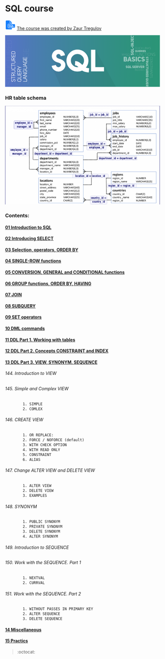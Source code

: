 #   SQL course

![Image SQL_logo](https://github.com/andervyd/SQL-course/blob/master/source/sql_logo.png) 
[The course was created by Zaur Tregulov](https://www.udemy.com/course/sql-oracle-certification/)

![Image wallpaper_SQL](https://github.com/andervyd/SQL-course/blob/master/source/wallpaper_SQL.png)

### HR table schema
![Image SQL_HR_schema](https://github.com/andervyd/SQL-course/blob/master/source/SQL_HR_schema.png)

### Contents:

#### [01 Introduction to SQL](https://github.com/andervyd/SQL-course/tree/master/SQL%20course/01%20Introduction%20to%20SQL)
#### [02 Introducing SELECT](https://github.com/andervyd/SQL-course/tree/master/SQL%20course/02%20Introducing%20SELECT)
#### [03 Selection, operators, ORDER BY](https://github.com/andervyd/SQL-course/tree/master/SQL%20course/03%20Selection%2C%20operators%2C%20ORDER%20BY)
#### [04 SINGLE-ROW functions](https://github.com/andervyd/SQL-course/tree/master/SQL%20course/04%20SINGLE-ROW%20functions)
#### [05 CONVERSION, GENERAL and CONDITIONAL functions](https://github.com/andervyd/SQL-course/tree/master/SQL%20course/05%20CONVERSION%2C%20GENERAL%20and%20CONDITIONAL%20functions)
#### [06 GROUP functions, ORDER BY, HAVING](https://github.com/andervyd/SQL-course/tree/master/SQL%20course/06%20GROUP%20functions%2C%20ORDER%20BY%2C%20HAVING)
#### [07 JOIN](https://github.com/andervyd/SQL-course/tree/master/SQL%20course/07%20JOIN)
#### [08 SUBQUERY](https://github.com/andervyd/SQL-course/tree/master/SQL%20course/08%20SUBQUERY)
#### [09 SET operators](https://github.com/andervyd/SQL-course/tree/master/SQL%20course/09%20SET%20operators)
#### [10 DML commands](https://github.com/andervyd/SQL-course/tree/master/SQL%20course/10%20DML%20commands)
#### [11 DDL Part 1. Working with tables](https://github.com/andervyd/SQL-course/tree/master/SQL%20course/11%20DDL%20Part%201.%20Working%20with%20tables)
#### [12 DDL Part 2. Concepts CONSTRAINT and INDEX](https://github.com/andervyd/SQL-course/tree/master/SQL%20course/12%20DDL%20Part%202.%20Concepts%20CONSTRAINT%20and%20INDEX)
#### [13 DDL Part 3. VIEW, SYNONYM, SEQUENCE](https://github.com/andervyd/SQL-course/tree/master/SQL%20course/13%20DDL%20Part%203.%20VIEW%2C%20SYNONYM%2C%20SEQUENCE)

###### 144. Introduction to VIEW
###### 145. Simple and Complex VIEW                   
            1. SIMPLE                       
            2. COMLEX                         
###### 146. CREATE VIEW                              
            1. OR REPLACE:                   
            2. FORCE / NOFORCE (default)      
            3. WITH CHECK OPTION              
            4. WITH READ ONLY                
            5. CONSTRAINT                    
            6. ALIAS                         
###### 147. Change ALTER VIEW and DELETE VIEW         
            1. ALTER VIEW                     
            2. DELETE VIEW                   
            3. EXAMPLES                      
###### 148. SYNONYM                                   
            1. PUBLIC SYNONYM                 
            2. PRIVATE SYNONYM                
            3. DELETE SYNONYM                
            4. ALTER SYNONYM                  
###### 149. Introduction to SEQUENCE                  
###### 150. Work with the SEQUENCE. Part 1            
            1. NEXTVAL                         
            2. CURRVAL                        
###### 151. Work with the SEQUENCE. Part 2            
            1. WITHOUT PASSES IN PRIMARY KEY   
            2. ALTER SEQUENCE                 
            3. DELETE SEQUENCE              

#### [14 Miscellaneous](https://github.com/andervyd/SQL-course/tree/master/SQL%20course/14%20Miscellaneous)
#### [15 Practics](https://github.com/andervyd/SQL-course/tree/master/SQL%20course/15%20Practics)

> :octocat: 

